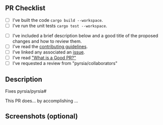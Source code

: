 <!--

Thank you for participating with our effort to build a more secure software supply chain.
Before submitting your Pull Request, please go over our check list.

-->

## PR Checklist

<!--

Locally run the build process (required for code changes, or you can remove this section).
For a complete list of steps, check out the [developer workflow](https://github.com/ppyrsia/pyrsia/blob/main/docs/dev_workflow.md)!

-->
- [ ] I've built the code `cargo build --workspace`.
- [ ] I've run the unit tests `cargo test --workspace`.

<!--

Make certain your Pull Request has the following.

-->
- [ ] I've included a brief description below and a good title of the proposed changes and how to review them.
- [ ] I've read the [contributing guidelines](https://github.com/pyrsia/.github/blob/main/contributing.md).
- [ ] I've linked any associated an [issue](https://github.com/pyrsia/pyrsia/issues).
- [ ] I've read ["What is a Good PR?"](https://github.com/pyrsia/pyrsia/blob/main/docs/good_pr.md)
- [ ] I've requested a review  from "pyrsia/collaborators"

## Description

Fixes pyrsia/pyrsia#

This PR does... by accomplishing ...

## Screenshots (optional)
